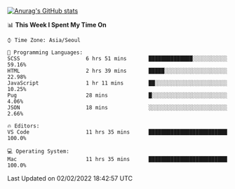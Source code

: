 
<!--
**BHyeonKim/BHyeonKim** is a ✨ _special_ ✨ repository because its `README.md` (this file) appears on your GitHub profile.

Here are some ideas to get you started:

- 🔭 I’m currently working on ...
- 🌱 I’m currently learning ...
- 👯 I’m looking to collaborate on ...
- 🤔 I’m looking for help with ...
- 💬 Ask me about ...
- 📫 How to reach me: ...
- 😄 Pronouns: ...
- ⚡ Fun fact: ...
-->
[![Anurag's GitHub stats](https://github-readme-stats.vercel.app/api?username=BHyeonKim&show_icons=true&theme=dark)
](https://github.com/anuraghazra/github-readme-stats)
<!--START_SECTION:waka-->
📊 **This Week I Spent My Time On** 

```text
⌚︎ Time Zone: Asia/Seoul

💬 Programming Languages: 
SCSS                     6 hrs 51 mins       ██████████████░░░░░░░░░░░   59.16% 
HTML                     2 hrs 39 mins       █████░░░░░░░░░░░░░░░░░░░░   22.98% 
JavaScript               1 hr 11 mins        ██░░░░░░░░░░░░░░░░░░░░░░░   10.25% 
Pug                      28 mins             █░░░░░░░░░░░░░░░░░░░░░░░░   4.06% 
JSON                     18 mins             ░░░░░░░░░░░░░░░░░░░░░░░░░   2.66%

🔥 Editors: 
VS Code                  11 hrs 35 mins      █████████████████████████   100.0%

💻 Operating System: 
Mac                      11 hrs 35 mins      █████████████████████████   100.0%

```


 Last Updated on 02/02/2022 18:42:57 UTC
<!--END_SECTION:waka-->


